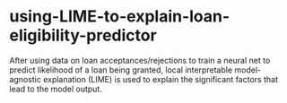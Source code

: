 # using-LIME-to-explain-loan-eligibility-predictor
After using data on loan acceptances/rejections to train a neural net to predict likelihood of a loan being granted, local interpretable model-agnostic explanation (LIME) is used to explain the significant factors that lead to the model output.
